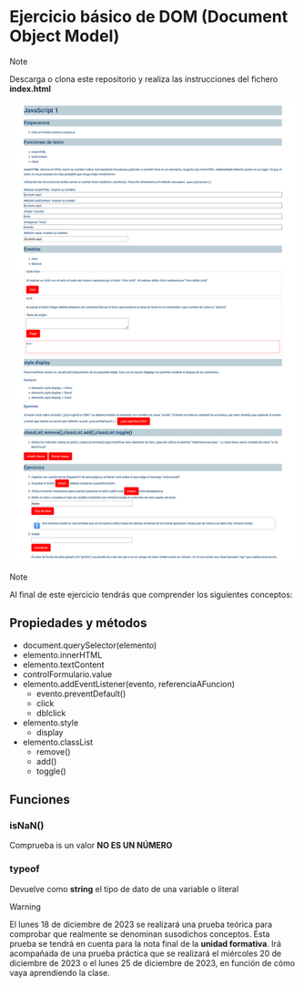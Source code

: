 # Ejercicio básico de DOM (Document Object Model)

>[!NOTE]
>Descarga o clona este repositorio y realiza las instrucciones del fichero __index.html__

[![Ejercicios básicos de JS DOM](./design/screenshot.png)](https://webferrol.github.io/vanilla-javascript-dom-newbie-exercise/)


>[!NOTE]
>Al final de este ejercicio tendrás que comprender los siguientes conceptos:

## Propiedades y métodos

- document.querySelector(elemento)
- elemento.innerHTML
- elemento.textContent
- controlFormulario.value
- elemento.addEventListener(evento, referenciaAFuncion)
  - evento.preventDefault()
  - click
  - dblclick
- elemento.style
  - display
- elemento.classList
  - remove()
  - add()
  - toggle()

## Funciones

### isNaN()

Comprueba is un valor **NO ES UN NÚMERO**

### typeof

Devuelve como **string** el tipo de dato de una variable o literal

>[!WARNING]
>El lunes 18 de diciembre de 2023 se realizará una prueba teórica para comprobar que realmente se denominan susodichos conceptos. Esta prueba se tendrá en cuenta para la nota final de la **unidad formativa**. Irá acompañada de una prueba práctica que se realizará el miércoles 20 de diciembre de 2023 o el lunes 25 de diciembre de 2023, en función de cómo vaya aprendiendo la clase.